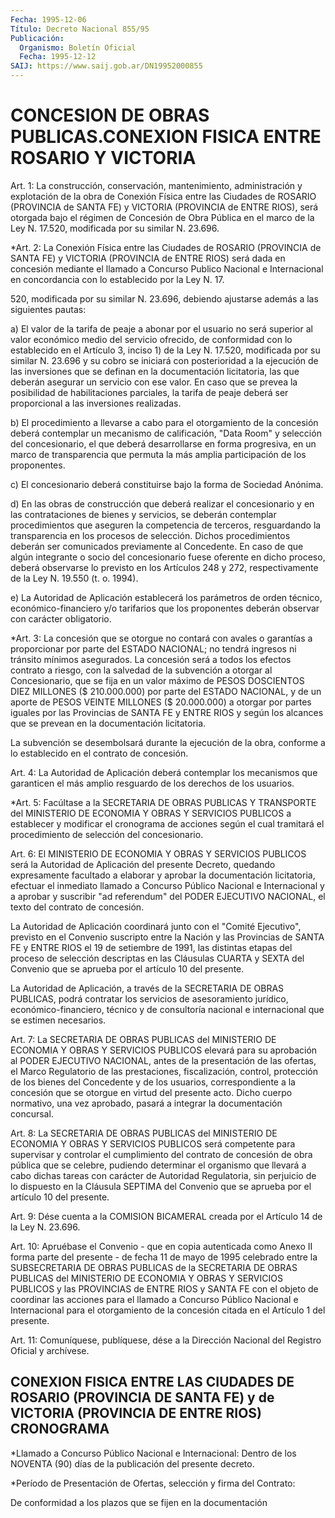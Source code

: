 ```yaml
---
Fecha: 1995-12-06
Título: Decreto Nacional 855/95
Publicación:
  Organismo: Boletín Oficial
  Fecha: 1995-12-12
SAIJ: https://www.saij.gob.ar/DN19952000855
---
```

# CONCESION DE OBRAS PUBLICAS.CONEXION FISICA ENTRE ROSARIO Y VICTORIA

<a id="1"></a>
Art. 1:  La  construcción,  conservación,  mantenimiento, administración y  explotación  de  la obra de Conexión Física entre las  Ciudades  de  ROSARIO  (PROVINCIA  de  SANTA  FE)  y  VICTORIA (PROVINCIA  de  ENTRE  RIOS),  será otorgada  bajo  el  régimen  de Concesión  de  Obra  Pública  en el  marco  de  la  Ley  N. 17.520, modificada por su similar N. 23.696.

<a id="2"></a>
*Art.  2: La Conexión Física entre las Ciudades de ROSARIO (PROVINCIA de SANTA FE) y VICTORIA  (PROVINCIA  de ENTRE RIOS) será dada en concesión mediante el llamado a Concurso Publico Nacional e Internacional en concordancia con lo establecido  por la Ley N. 17.

520, modificada por su similar N. 23.696, debiendo ajustarse  además a las siguientes pautas:

a)  El  valor de la tarifa de peaje a abonar por el usuario no será superior  al  valor  económico  medio  del  servicio  ofrecido,  de conformidad  con  lo  establecido en el Artículo 3, inciso 1) de la Ley N. 17.520, modificada  por  su  similar  N. 23.696 y su cobro se iniciará con posterioridad a la ejecución de las inversiones que se definan en la documentación licitatoria, las que  deberán  asegurar un servicio con ese valor. En caso que se prevea la posibilidad  de habilitaciones parciales, la tarifa de peaje deberá ser proporcional a las inversiones realizadas.

b)  El procedimiento a llevarse a cabo para el otorgamiento de la concesión  deberá  contemplar  un  mecanismo de calificación, "Data Room" y selección del concesionario, el que deberá desarrollarse en forma progresiva, en un marco de transparencia que permuta la más amplia participación de los proponentes.

c)  El  concesionario deberá constituirse bajo la forma de Sociedad Anónima.

d) En las obras de construcción que deberá realizar el concesionario  y  en  las  contrataciones de bienes y servicios, se deberán contemplar procedimientos  que  aseguren  la competencia de terceros,  resguardando  la  transparencia  en  los  procesos de selección. Dichos procedimientos deberán ser comunicados previamente  al Concedente. En caso de que algún integrante o socio del  concesionario    fuese   oferente  en  dicho  proceso,  deberá observarse lo previsto en los  Artículos 248 y 272, respectivamente de la Ley N. 19.550 (t. o. 1994).

e) La Autoridad de Aplicación establecerá los  parámetros de orden técnico, económico-financiero y/o tarifarios que  los  proponentes deberán observar con carácter obligatorio.

<a id="3"></a>
*Art. 3: La concesión que se otorgue no contará con avales o garantías a proporcionar  por  parte del ESTADO NACIONAL; no tendrá ingresos ni tránsito mínimos asegurados. La concesión será a todos los efectos contrato a riesgo, con la salvedad de la subvención a otorgar al Concesionario, que se fija en un valor máximo de PESOS DOSCIENTOS DIEZ MILLONES ($ 210.000.000) por parte del ESTADO NACIONAL, y de un aporte de PESOS VEINTE MILLONES  ($ 20.000.000) a otorgar por partes iguales por las Provincias de SANTA  FE  y ENTRE RIOS  y  según los  alcances  que  se  prevean en la documentación licitatoria.

La subvención se desembolsará  durante la ejecución de la  obra, conforme a lo establecido en el contrato  de  concesión.

<a id="4"></a>
Art. 4:  La  Autoridad  de  Aplicación   deberá  contemplar  los mecanismos que garanticen el más amplio resguardo  de  los derechos de los usuarios.

<a id="5"></a>
*Art. 5: Facúltase a la SECRETARIA DE OBRAS PUBLICAS Y TRANSPORTE del MINISTERIO DE ECONOMIA Y OBRAS Y SERVICIOS PUBLICOS a establecer y modificar el cronograma de acciones según el cual tramitará el procedimiento de selección del concesionario.

<a id="6"></a>
Art.  6:  El  MINISTERIO DE ECONOMIA Y OBRAS Y SERVICIOS PUBLICOS será la Autoridad  de  Aplicación  del  presente  Decreto, quedando expresamente  facultado  a  elaborar  y  aprobar  la  documentación licitatoria,  efectuar  el  inmediato  llamado  a  Concurso Público Nacional  e  Internacional y a aprobar y suscribir "ad  referendum" del PODER EJECUTIVO  NACIONAL,  el  texto del contrato de concesión.

La  Autoridad  de  Aplicación  coordinará  junto  con  el  "Comité Ejecutivo", previsto en el Convenio suscripto entre la Nación y las Provincias de SANTA FE y ENTRE RIOS el 19 de setiembre de 1991, las distintas  etapas  del  proceso  de  selección  descriptas  en  las Cláusulas  CUARTA  y  SEXTA  del  Convenio  que se aprueba  por  el artículo 10 del presente.

La  Autoridad  de  Aplicación, a través de la SECRETARIA  DE  OBRAS PUBLICAS, podrá contratar  los servicios de asesoramiento jurídico, económico-financiero,  técnico y  de  consultoría  nacional  e internacional que se estimen necesarios.

<a id="7"></a>
Art. 7: La SECRETARIA DE OBRAS PUBLICAS del MINISTERIO DE ECONOMIA Y OBRAS Y SERVICIOS PUBLICOS elevará  para  su  aprobación  al PODER EJECUTIVO  NACIONAL,  antes  de la presentación de las ofertas,  el Marco  Regulatorio  de  las prestaciones,  fiscalización,  control, protección  de  los  bienes  del  Concedente  y  de  los  usuarios, correspondiente  a  la concesión  que  se  otorgue  en  virtud  del presente acto. Dicho  cuerpo  normativo, una vez aprobado, pasará  a integrar la documentación concursal.

<a id="8"></a>
Art. 8: La SECRETARIA DE OBRAS PUBLICAS del MINISTERIO DE ECONOMIA Y  OBRAS Y SERVICIOS PUBLICOS será  competente  para  supervisar  y controlar el cumplimiento del contrato de concesión de obra pública que se celebre, pudiendo determinar el organismo que llevará  a cabo dichas  tareas con carácter de Autoridad Regulatoria, sin perjuicio de lo dispuesto  en la Cláusula SEPTIMA del Convenio que se aprueba por el artículo 10 del presente.

<a id="9"></a>
Art. 9: Dése cuenta a la COMISION BICAMERAL creada por el Artículo 14 de la Ley N. 23.696.

<a id="10"></a>
Art. 10: Apruébase  el  Convenio - que  en copia autenticada como Anexo II forma parte del presente - de fecha  11  de  mayo  de  1995 celebrado entre la SUBSECRETARIA DE OBRAS PUBLICAS de la SECRETARIA DE  OBRAS  PUBLICAS  del MINISTERIO DE ECONOMIA Y OBRAS Y SERVICIOS PUBLICOS y las PROVINCIAS de ENTRE RIOS y SANTA FE con el objeto de coordinar las acciones  para el llamado a Concurso Público Nacional e Internacional para el otorgamiento  de  la concesión citada en el Artículo 1 del presente.

<a id="11"></a>
Art. 11: Comuníquese, publíquese, dése a  la  Dirección  Nacional del  Registro  Oficial  y  archívese.

## CONEXION FISICA ENTRE LAS CIUDADES DE ROSARIO (PROVINCIA DE SANTA FE) y de VICTORIA (PROVINCIA DE ENTRE RIOS) CRONOGRAMA

<a id="1"></a>
*Llamado a Concurso Público Nacional e Internacional: Dentro de los NOVENTA (90) días de la publicación del presente decreto.

*Período de Presentación de Ofertas, selección y firma del Contrato:

De conformidad a los plazos que se fijen en la documentación